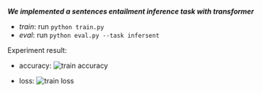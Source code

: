 ***We implemented a sentences entailment inference task with transformer***


- *train*: run `python train.py`
- *eval*: run `python eval.py --task infersent`

Experiment result:
- accuracy:
![train accuracy](https://github.com/fooSynaptic/transfromer_NN_Block/blob/master/images/infersent_train_accuracy.png)

- loss:
![train loss](https://github.com/fooSynaptic/transfromer_NN_Block/blob/master/images/infersent_train_loss.png)
